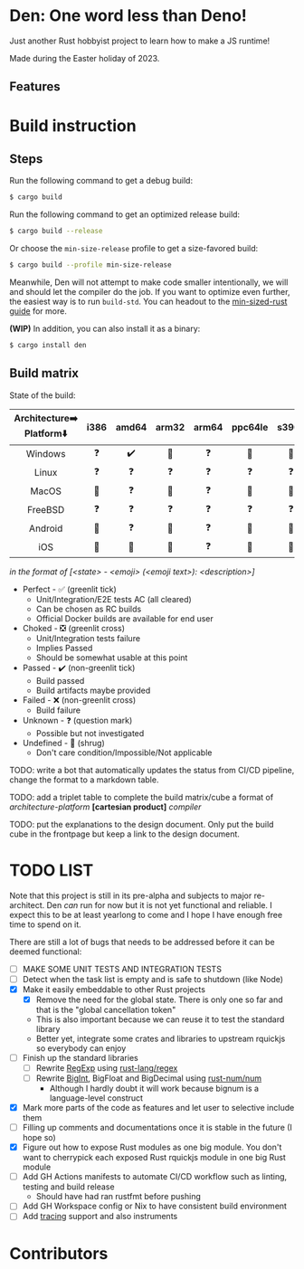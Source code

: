 # Den: One word less than Deno!

Just another Rust hobbyist project to learn how to make a JS runtime!

Made during the Easter holiday of 2023.

## Features

# Build instruction

## Steps

Run the following command to get a debug build:

```bash
$ cargo build
```

Run the following command to get an optimized release build:

```bash
$ cargo build --release
```

Or choose the `min-size-release` profile to get a size-favored build:

```bash
$ cargo build --profile min-size-release
```

Meanwhile, Den will not attempt to make code smaller intentionally, we will and should let the compiler do the job.
If you want to optimize even further, the easiest way is to run `build-std`. You can headout to
the [min-sized-rust guide](https://github.com/johnthagen/min-sized-rust#optimize-libstd-with-build-std) for more.

**(WIP)** In addition, you can also install it as a binary:

```bash
$ cargo install den
```

## Build matrix

State of the build:

| Architecture➡️<br/>Platform⬇️ | i386 | amd64 | arm32 | arm64 | ppc64le | s390x |
|:-----------------------------:|:----:|:-----:|:-----:|:-----:|:-------:|:-----:|
|            Windows            |  ❓   |  ✔️   |  🤷   |   ❓   |   🤷    |  🤷   |
|             Linux             |  ❓   |   ❓   |   ❓   |   ❓   |    ❓    |   ❓   |
|             MacOS             |  🤷  |   ❓   |  🤷   |   ❓   |   🤷    |  🤷   |
|            FreeBSD            |  ❓   |   ❓   |   ❓   |   ❓   |    ❓    |   ❓   |
|            Android            |  🤷  |   ❓   |  🤷   |   ❓   |   🤷    |  🤷   |
|              iOS              |  🤷  |  🤷   |  🤷   |   ❓   |   🤷    |  🤷   | 

_in the format of [\<state\> - \<emoji\> (\<emoji text\>): \<description\>]_

- Perfect - ✅ (greenlit tick)
    - Unit/Integration/E2E tests AC (all cleared)
    - Can be chosen as RC builds
    - Official Docker builds are available for end user
- Choked - ❎ (greenlit cross)
    - Unit/Integration tests failure
    - Implies Passed
    - Should be somewhat usable at this point
- Passed - ✔️ (non-greenlit tick)
    - Build passed
    - Build artifacts maybe provided
- Failed - ❌ (non-greenlit cross)
    - Build failure
- Unknown - ❓ (question mark)
    - Possible but not investigated
- Undefined - 🤷 (shrug)
    - Don't care condition/Impossible/Not applicable

TODO: write a bot that automatically updates the status from CI/CD pipeline, change the format to a markdown table.

TODO: add a triplet table to complete the build matrix/cube a format of _architecture-platform_ **[cartesian product]**
_compiler_

TODO: put the explanations to the design document. Only put the build cube in the frontpage but keep a link to the
design document.

# TODO LIST

Note that this project is still in its pre-alpha and subjects to major re-architect. Den *can* run for now but it is not
yet functional and reliable. I expect this to be at least yearlong to come and I hope I have enough free time to spend
on it.

There are still a lot of bugs that needs to be addressed before it can be deemed functional:

- [ ] MAKE SOME UNIT TESTS AND INTEGRATION TESTS
- [ ] Detect when the task list is empty and is safe to shutdown (like Node)
- [x] Make it easily embeddable to other Rust projects
    - [x] Remove the need for the global state. There is only one so far and that is the "global cancellation token"
    - This is also important because we can reuse it to test the standard library
    - Better yet, integrate some crates and libraries to upstream rquickjs so everybody can enjoy
- [ ] Finish up the standard libraries
    - [ ] Rewrite [RegExp](https://developer.mozilla.org/en-US/docs/Web/JavaScript/Reference/Global_Objects/RegExp)
      using [rust-lang/regex](https://github.com/rust-lang/regex)
    - [ ] Rewrite [BigInt](https://developer.mozilla.org/en-US/docs/Web/JavaScript/Reference/Global_Objects/BigInt),
      BigFloat and BigDecimal using [rust-num/num](https://github.com/rust-num/num)
        - Although I hardly doubt it will work because bignum is a language-level construct
- [x] Mark more parts of the code as features and let user to selective include them
- [ ] Filling up comments and documentations once it is stable in the future (I hope so)
- [x] Figure out how to expose Rust modules as one big module. You don't want to cherrypick each exposed Rust rquickjs
  module in one big Rust module
- [ ] Add GH Actions manifests to automate CI/CD workflow such as linting, testing and build release
    - Should have had ran rustfmt before pushing
- [ ] Add GH Workspace config or Nix to have consistent build environment
- [ ] Add [tracing](https://docs.rs/tracing/latest/tracing/) support and also instruments

# Contributors

#

